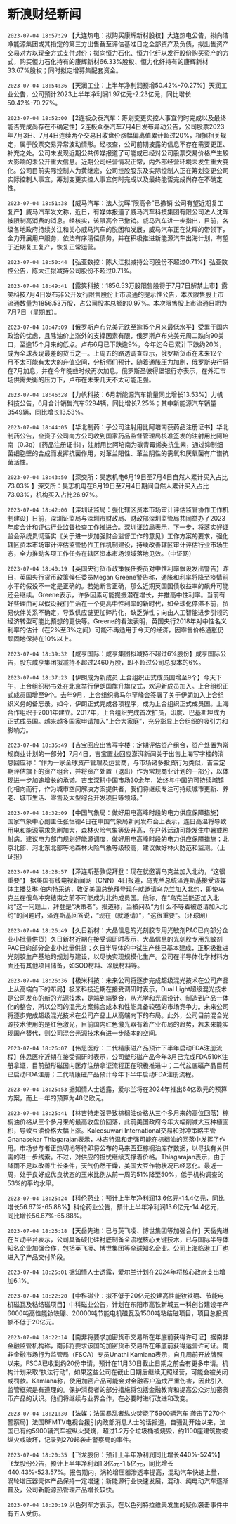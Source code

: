 # 新浪财经新闻
`2023-07-04 18:57:29` 【大连热电：拟购买康辉新材股权】大连热电公告，拟向洁净能源集团或其指定的第三方出售截至评估基准日之全部资产及负债，拟出售资产交易对方以现金方式支付对价；拟向恒力石化、恒力化纤以发行股份购买资产的方式，购买恒力石化持有的康辉新材66.33%股权、恒力化纤持有的康辉新材33.67%股权；同时拟定增募集配套资金。

`2023-07-04 18:54:36` 【天润工业：上半年净利润预增50.42%-70.27%】天润工业公告，公司预计2023上半年净利润1.97亿元-2.23亿元，同比增长50.42%-70.27%。

`2023-07-04 18:52:00` 【2连板众泰汽车：筹划变更实控人事宜何时完成以及最终能否完成尚存在不确定性】2连板众泰汽车7月4日发布异动公告，公司股票2023年7月3日、7月4日连续两个交易日收盘价涨幅偏离值累计超过20%，根据相关规定，属于股票交易异常波动情形。经核查，公司前期披露的信息不存在需要更正、补充之处。公司未发现近期公共传媒报道了可能或已经对公司股票交易价格产生较大影响的未公开重大信息。近期公司经营情况正常，内外部经营环境未发生重大变化。公司目前实际控制人为黄继宏，公司控股股东及实际控制人正在筹划变更公司实际控制人事宜，筹划变更实控人事宜何时完成以及最终能否完成尚存在不确定性。

`2023-07-04 18:51:38` 【威马汽车：法人沈晖“限高令”已撤销 公司有望近期复工复产】威马汽车发文称，近日，有媒体报道了威马汽车科技集团有限公司法人沈晖被限制高消费的消息。经核实，该限高令已撤销。威马汽车进一步指出，目前，各级各地政府持续关注和关心威马汽车的脱困和发展，威马汽车正在沈晖的带领下，全力开展用户服务，依法有序清偿债务，并在积极推进新能源汽车出海计划，有望于近期复工复产，恢复正常运营。

`2023-07-04 18:50:44` 【弘亚数控：陈大江拟减持公司股份不超过0.71%】弘亚数控公告，陈大江拟减持公司股份不超过0.71%。

`2023-07-04 18:49:41` 【露笑科技：1856.53万股限售股将于7月7日解禁上市】露笑科技7月4日发布非公开发行限售股份上市流通的提示性公告，本次限售股上市流通数量为1856.53万股，占公司股本总额的0.97%。本次限售股上市流通日期为7月7日（星期五）。

`2023-07-04 18:47:09` 【俄罗斯卢布兑美元跌至逾15个月来最低水平】受累于国内政治的忧虑，且除油价上涨外的支撑因素有限，俄罗斯卢布兑美元周二跌向90关口，至逾15个月来的低点。卢布6月已下跌逾9%，今年迄今已累计下跌约20%，成为全球表现最差的货币之一。上周五的路透调查显示，俄罗斯货币在未来12个月不太可能有太大的升值空间，分析师们预计，随着通胀压力加剧，俄罗斯央行将在7月加息，并在今年晚些时候再次加息。俄罗斯圣彼得堡银行亦表示，在外汇市场供需失衡的压力下，卢布在未来几天不太可能走强。

`2023-07-04 18:46:28` 【力帆科技：6月新能源汽车销量同比增长13.53%】力帆科技公告，6月合计销售汽车5294辆，同比增长7.25%；其中新能源汽车销量3549辆，同比增长13.53%。

`2023-07-04 18:44:05` 【华北制药：子公司注射用比阿培南获药品注册证书】华北制药公告，全资子公司南方公司收到国家药品监督管理局核准签发的注射用比阿培南（0.3g）《药品注册证书》，注射用比阿培南为碳青霉烯类抗生素，通过抑制细菌细胞壁的合成而发挥抗菌作用，对革兰阳性、革兰阴性的需氧和厌氧菌有广谱抗菌活性。

`2023-07-04 18:43:50` 【深交所：昊志机电6月19日至7月4日自然人累计买入占比73.03% 】深交所：昊志机电在6月19日至7月4日期间自然人累计买入占比73.03%，机构买入占比26.97%。

`2023-07-04 18:42:00` 【深圳证监局：强化辖区资本市场审计评估监管协作工作机制建设】日前，深圳证监局与深圳市财政局、财政部深圳监管局共同举办了2023年度会计和评估行业监督检查工作推进会。深圳证监局表示，下一步，将落实好证监会系统贯彻落实《关于进一步加强财会监督工作的意见》工作方案的要求，强化辖区资本市场审计评估监管协作工作机制建设，持续改善辖区审计评估行业市场生态，全力推动各项工作任务在辖区资本市场领域落地见效。（中证网）

`2023-07-04 18:40:19` 【英国央行货币政策候任委员对中性利率假设发出警告】昨日，英国央行货币政策候任委员Megan Greene警告称，通胀和利率将降至疫情前水平的假设不一定是正确的。若她断言正确，那么近期英国国债收益率的飙升可能还会继续。Greene表示，许多因素可能提振潜在增长，并推高中性利率。当前有好些理由可以假设我们生活在一个更高中性利率的新时代，如全球化停滞不前，贸易伙伴关系不确定，导致供应链更加碎片化，缺乏弹性；向由人工智能进步引领的经济转型可能比预想的更快等。Greene的看法表明，英国央行2018年对中性名义利率的估计（在2%至3%之间）可能不再适用于今天的经济，因零售价格通胀仍顽固地保持在10%以上。

`2023-07-04 18:39:32` 【咸亨国际：咸亨集团拟减持不超过6%股份】咸亨国际公告，股东咸亨集团拟减持不超过2460万股，即不超过公司总股本的6%。

`2023-07-04 18:37:23` 【伊朗成为新成员 上合组织正式成员国增至9个】今天下午，上合组织秘书处在北京举行伊朗国旗升旗仪式，欢迎新成员加入。上合组织正式成员国增至9个。去年9月，上合组织撒马尔罕峰会签署了关于伊朗加入上合组织义务的备忘录。如今，伊朗正式完成各项程序，成为上合组织正式成员国。上海合作组织于2001年建立。2017年，上合组织完成首次扩员，印度、巴基斯坦成为正式成员国。越来越多国家申请加入“上合大家庭”，充分彰显上合组织的吸引力和影响力。

`2023-07-04 18:35:49` 【吉宝回应出售写字楼：定期评估资产组合，资产处置为常规商业计划的一部分】7月4日，吉宝置业回应澎湃新闻关于出售上海写字楼的消息回应称：“作为一家全球资产管理及运营商，与市场诸多投资行为类似，吉宝定期评估旗下的资产组合，并将资产处置（退出）作为常规商业计划的一部分，以体现进一步加速增长的承诺。吉宝深耕中国市场30余年，始终与中国的可持续城镇化相向而行，作为城市空间解决方案提供者，我们将继续专注可持续城市更新、养老、城市生活、零售及大型综合开发项目等领域。”

`2023-07-04 18:32:09` 【中国气象局：做好用电高峰时段的电力供应保障措施】 国家气象中心副主任张恒德4日在中国气象局新闻发布会上表示，连日高温将导致用电和能源需求急剧加大，森林火险气象等级升高，在户外活动可能发生中暑或热射病。建议电力部门规划好能源调度，做好用电高峰时段的电力供应保障措施；北京北部、河北东北部等地森林火险气象等级较高，建议做好林火防范和监测。（上证报）

`2023-07-04 18:28:57` 【泽连斯基敦促拜登：现在就邀请乌克兰加入北约，“这很重要”】 据美国有线电视新闻网（CNN）4日报道，乌克兰总统泽连斯基接受该媒体主播艾琳·伯内特采访，敦促美国总统拜登现在就邀请乌克兰加入北约，即使乌克兰在俄乌冲突结束之前不可能成为北约成员国。他称，在“乌克兰能否加入北约”这一问题上，拜登是“决策者”。报道称，当被问及“为什么不等着被邀请加入北约”的问题时，泽连斯基回答说，“现在（就邀请）”，“这很重要”。（环球网）

`2023-07-04 18:26:49` 【久日新材：大晶信息的光刻胶专用光敏剂PAC已向部分企业小批量供货】久日新材近期在接受调研时表示，大晶信息的光刻胶专用光敏剂PAC已向部分企业小批量供货；久日半导体的中试生产线已基本建成，正积极推进光刻胶生产基地的规划与建设，以尽快实现规模化生产。公司在半导体化学材料方面还有其他项目储备，如SOD材料、涂膜材料等。

`2023-07-04 18:26:36` 【极米科技：未来公司将逐步完成超级混光技术在公司产品上从高端向下的布局】极米科技近期在接受调研时表示，Dual Light超级混光技术是公司发布的新的光源技术，是端到端整合，从光学和光源设计、制造到产品一体化的整合，所以公司的混光方案综合成本和性能具备较强的市场竞争力。未来公司将逐步完成超级混光技术在公司产品上从高端向下的布局。此外，公司目前混合光源技术使用的是红色激光，目前国内红色激光器有着产业布局的趋势，若未来能实现国产替代，则公司混合光源技术有进一步降本的空间。

`2023-07-04 18:26:07` 【伟思医疗：二代精康磁产品预计下半年启动FDA注册流程】伟思医疗近期在接受调研时表示，公司塑形磁产品今年3月已完成FDA510K注册拿证，目前塑形磁国内医疗注册拿证流程正在积极推进中；二代盆底磁产品目前已启动FDA注册；二代精康磁产品预计今年下半年启动FDA注册流程。

`2023-07-04 18:25:53` 据知情人士透露，爱尔兰将在2024年推出64亿欧元的预算方案，而上一年的预算为48亿欧元。

`2023-07-04 18:25:41` 【林吉特走强导致棕榈油价格从三个多月来的高位回落】棕榈油价格从三个多月来的最高收盘价回落，此前美国政府今年大幅削减大豆种植面积，导致豆油价格大幅上涨。Kaleesuwari International交易和对冲策略主管Gnanasekar Thiagarajan表示，林吉特温和走强可能在棕榈油的回落中发挥了作用。市场参与者正热切地等待即将公布的马来西亚棕榈油库存数据，以寻找有关供需的进一步线索。不过，对供应的担忧继续支撑着价格。Thiagarajan表示，由于降雨不足以改善生长条件，天气仍然干燥，美国大豆作物状况已经恶化。最近一周，处于良好或优良状态的玉米比例从前一周的51%降至50%，低于机构调查的53%的平均水平。

`2023-07-04 18:25:24` 【科伦药业：预计上半年净利润13.6亿元-14.4亿元，同比增长56.67%-65.88%】科伦药业公告，预计上半年净利润13.6亿元-14.4亿元，同比增长56.67%-65.88%。

`2023-07-04 18:25:18` 【天岳先进：已与英飞凌、博世集团等加强合作】天岳先进在互动平台表示，公司具备碳化硅衬底制备全流程核心关键技术，已与国际半导体知名企业加强合作，包括英飞凌、博世集团等全球知名企业。公司上海临港工厂也进入了产品交付阶段。

`2023-07-04 18:25:01` 据知情人士透露，爱尔兰计划在2024年将核心政府支出增加6.1%。

`2023-07-04 18:22:20` 【中科磁业：拟不低于20亿元投建高性能钕铁硼、节能电机磁瓦及粘结磁项目】中科磁业公告，计划在东阳市高铁新城五一科创谷建设年产6000吨高性能钕铁硼、20000吨节能电机磁瓦及1500吨粘结磁项目，项目总投资额不低于20亿元。

`2023-07-04 18:22:14` 【南非将要求加密货币交易所在年底前获得许可证】据南非金融监管机构称，南非将要求该国的加密货币交易所在年底前获得运营许可证。南非金融市场行为监管局（FSCA）专员Unathi Kamlana表示，自几周前开放牌照以来，FSCA已收到约20份申请，预计在11月30日截止日期之前会有更多申请。机构计划采取“执法行动”，如果这些公司在截止日期后继续无照经营，可能会被关闭或罚款。Kamlana称，使用加密产品可能会对金融客户造成严重伤害，因此引入监管框架是有道理的。保护消费者的部分措施将包括金融教育和提高公众对加密货币产品的认识。他们将继续与业界合作，在必要时进行改进和改变。

`2023-07-04 18:21:30` 【法媒：法国暴乱者纵火焚烧了5900辆汽车 袭击了270个警察局】法国BFMTV电视台援引内政部消息人士的话报道，自骚乱开始以来，法国已有约5900辆汽车被纵火焚烧，超过1.2万个垃圾桶被烧毁，约1100座建筑物被纵火或破坏，记录到270起袭击警察局的事件。

`2023-07-04 18:20:35` 【飞龙股份：预计上半年净利润同比增长440%-524%】飞龙股份公告，预计上半年净利润1.3亿元-1.5亿元，同比增长440.43%-523.57%。报告期内，涡轮增压器渗透率提高，混动汽车快速上量，涡轮增压器壳体产品保持一定增速；新能源行业快速发展，混动、纯电动汽车逐渐普及，公司新能源热管理产品增长较快。

`2023-07-04 18:20:19` 以色列军方表示，在以色列特拉维夫发生的疑似袭击事件中有五人受伤。

